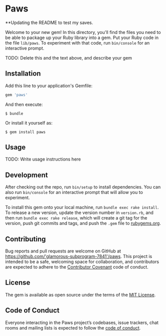 # Paws

**Updating the README to test my saves.  


Welcome to your new gem! In this directory, you'll find the files you need to be able to package up your Ruby library into a gem. Put your Ruby code in the file `lib/paws`. To experiment with that code, run `bin/console` for an interactive prompt.

TODO: Delete this and the text above, and describe your gem

## Installation

Add this line to your application's Gemfile:

```ruby
gem 'paws'
```

And then execute:

    $ bundle

Or install it yourself as:

    $ gem install paws

## Usage

TODO: Write usage instructions here

## Development

After checking out the repo, run `bin/setup` to install dependencies. You can also run `bin/console` for an interactive prompt that will allow you to experiment.

To install this gem onto your local machine, run `bundle exec rake install`. To release a new version, update the version number in `version.rb`, and then run `bundle exec rake release`, which will create a git tag for the version, push git commits and tags, and push the `.gem` file to [rubygems.org](https://rubygems.org).

## Contributing

Bug reports and pull requests are welcome on GitHub at https://github.com/'glamorous-subprogram-7841'/paws. This project is intended to be a safe, welcoming space for collaboration, and contributors are expected to adhere to the [Contributor Covenant](http://contributor-covenant.org) code of conduct.

## License

The gem is available as open source under the terms of the [MIT License](https://opensource.org/licenses/MIT).

## Code of Conduct

Everyone interacting in the Paws project’s codebases, issue trackers, chat rooms and mailing lists is expected to follow the [code of conduct](https://github.com/'glamorous-subprogram-7841'/paws/blob/master/CODE_OF_CONDUCT.md).
